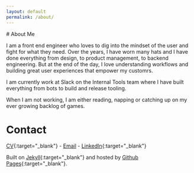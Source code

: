 ```yaml
---
layout: default
permalink: /about/
---
```


<div class="p-content__grid">
<div class="p-content" markdown="1">
# About Me

I am a front end engineer who loves to dig into the mindset of the user and fight for what they need.  Over the years, I have worn many hats and I have done everything from design, to product management, to backend engineering.  But at the end of the day, I love understanding workflows and building great user experiences that empower my customrs.


I am currently work at Slack <i class="fab fa-slack" aria-hidden="true"></i> on the Internal Tools team where I have built everything from bots to build and release tooling.

When I am not working, I am either reading, napping or catching up on my ever growing backlog of games.

# Contact

[CV](/assets/resume.pdf){:target="_blank"} - [Email](mailto:prancingwithponies@live.com) - [LinkedIn](https://www.linkedin.com/in/jonathan-chang-0585294b){:target="_blank"}

Built on [Jekyll](http://jekyllrb.com/){:target="_blank"} and hosted by [Github Pages](https://pages.github.com/){:target="_blank"}.
<div>
</div>
